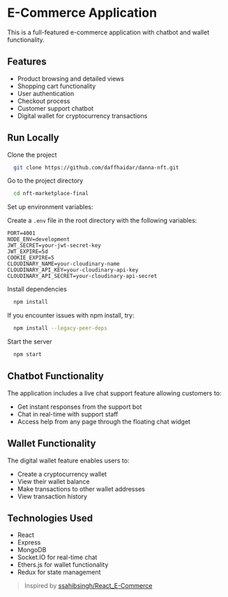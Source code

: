 # E-Commerce Application

This is a full-featured e-commerce application with chatbot and wallet functionality.

## Features

- Product browsing and detailed views
- Shopping cart functionality
- User authentication
- Checkout process
- Customer support chatbot
- Digital wallet for cryptocurrency transactions

## Run Locally

Clone the project

```bash
  git clone https://github.com/daffhaidar/danna-nft.git
```

Go to the project directory

```bash
  cd nft-marketplace-final
```

Set up environment variables:

Create a `.env` file in the root directory with the following variables:
```
PORT=4001
NODE_ENV=development
JWT_SECRET=your-jwt-secret-key
JWT_EXPIRE=5d
COOKIE_EXPIRE=5
CLOUDINARY_NAME=your-cloudinary-name
CLOUDINARY_API_KEY=your-cloudinary-api-key
CLOUDINARY_API_SECRET=your-cloudinary-api-secret
```

Install dependencies

```bash
  npm install
```

If you encounter issues with npm install, try:

```bash
  npm install --legacy-peer-deps
```

Start the server

```bash
  npm start
```

## Chatbot Functionality

The application includes a live chat support feature allowing customers to:
- Get instant responses from the support bot
- Chat in real-time with support staff
- Access help from any page through the floating chat widget

## Wallet Functionality

The digital wallet feature enables users to:
- Create a cryptocurrency wallet
- View their wallet balance
- Make transactions to other wallet addresses
- View transaction history

## Technologies Used

- React
- Express
- MongoDB
- Socket.IO for real-time chat
- Ethers.js for wallet functionality
- Redux for state management

> Inspired by [ssahibsingh/React_E-Commerce](https://github.com/ssahibsingh/React_E-Commerce)


